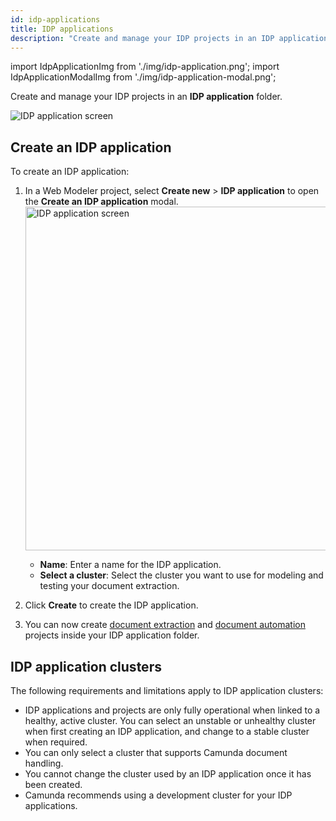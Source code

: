 ```yaml
---
id: idp-applications
title: IDP applications
description: "Create and manage your IDP projects in an IDP application folder."
---
```


import IdpApplicationImg from './img/idp-application.png';
import IdpApplicationModalImg from './img/idp-application-modal.png';

Create and manage your IDP projects in an **IDP application** folder.

<img src={IdpApplicationImg} alt="IDP application screen" />

## Create an IDP application

To create an IDP application:

1. In a Web Modeler project, select **Create new** > **IDP application** to open the **Create an IDP application** modal.
   <img src={IdpApplicationModalImg} alt="IDP application screen" width="550px"/>
   - **Name**: Enter a name for the IDP application.
   - **Select a cluster**: Select the cluster you want to use for modeling and testing your document extraction.
1. Click **Create** to create the IDP application.

1. You can now create [document extraction](idp-document-extraction.md) and [document automation](idp-document-automation.md) projects inside your IDP application folder.

## IDP application clusters

The following requirements and limitations apply to IDP application clusters:

- IDP applications and projects are only fully operational when linked to a healthy, active cluster. You can select an unstable or unhealthy cluster when first creating an IDP application, and change to a stable cluster when required.
- You can only select a cluster that supports Camunda document handling.
- You cannot change the cluster used by an IDP application once it has been created.
- Camunda recommends using a development cluster for your IDP applications.
